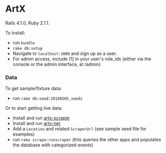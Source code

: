 # ArtX

Rails 4.1.0, Ruby 2.1.1.

To install:

* run `bundle`
* `rake db:setup`
* Navigate to `localhost:3000` and sign up as a user.
* For admin access, include [1] in your user's role_ids (either via the console or the admin interface, at /admin)

### Data

To get sample/fixture data:

* run `rake db:seed:20140505_seeds`

Or to start getting live data:

* Install and run [artx-scraper](http://github.com/mailbackwards/artx-scraper)
* Install and run [artx-ner](http://github.com/mailbackwards/artx-ner)
* Add a `Location` and related `ScraperUrl` (see sample seed file for examples)
* run `rake scrape:runscraper` (this queries the other apps and populates the database with categorized events)
